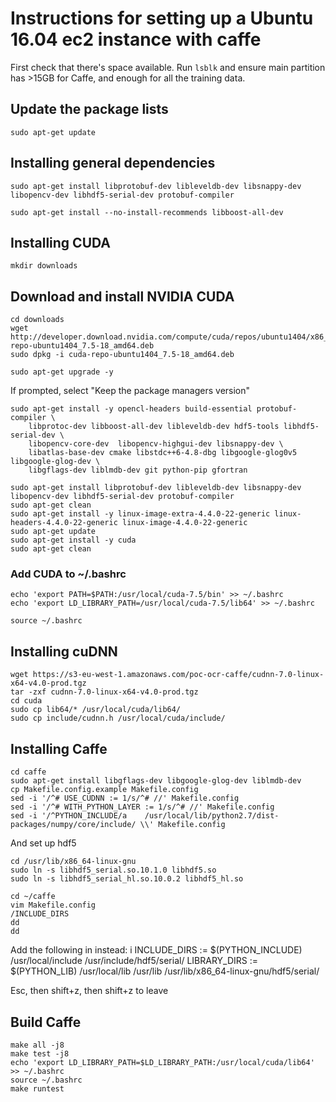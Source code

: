 # Instructions for setting up a Ubuntu 16.04 ec2 instance with caffe

First check that there's space available. Run `lsblk` and ensure main partition has >15GB for Caffe, and enough for all the training data.

## Update the package lists

    sudo apt-get update

## Installing general dependencies

    sudo apt-get install libprotobuf-dev libleveldb-dev libsnappy-dev libopencv-dev libhdf5-serial-dev protobuf-compiler

    sudo apt-get install --no-install-recommends libboost-all-dev

## Installing CUDA

    mkdir downloads

## Download and install NVIDIA CUDA
    
    cd downloads
    wget http://developer.download.nvidia.com/compute/cuda/repos/ubuntu1404/x86_64/cuda-repo-ubuntu1404_7.5-18_amd64.deb
    sudo dpkg -i cuda-repo-ubuntu1404_7.5-18_amd64.deb
    
    sudo apt-get upgrade -y

If prompted, select "Keep the package managers version"

    sudo apt-get install -y opencl-headers build-essential protobuf-compiler \
        libprotoc-dev libboost-all-dev libleveldb-dev hdf5-tools libhdf5-serial-dev \
        libopencv-core-dev  libopencv-highgui-dev libsnappy-dev \
        libatlas-base-dev cmake libstdc++6-4.8-dbg libgoogle-glog0v5 libgoogle-glog-dev \
        libgflags-dev liblmdb-dev git python-pip gfortran
    
    sudo apt-get install libprotobuf-dev libleveldb-dev libsnappy-dev libopencv-dev libhdf5-serial-dev protobuf-compiler
    sudo apt-get clean
    sudo apt-get install -y linux-image-extra-4.4.0-22-generic linux-headers-4.4.0-22-generic linux-image-4.4.0-22-generic
    sudo apt-get update
    sudo apt-get install -y cuda
    sudo apt-get clean

### Add CUDA to ~/.bashrc

    echo 'export PATH=$PATH:/usr/local/cuda-7.5/bin' >> ~/.bashrc 
    echo 'export LD_LIBRARY_PATH=/usr/local/cuda-7.5/lib64' >> ~/.bashrc 

    source ~/.bashrc

## Installing cuDNN

    wget https://s3-eu-west-1.amazonaws.com/poc-ocr-caffe/cudnn-7.0-linux-x64-v4.0-prod.tgz
    tar -zxf cudnn-7.0-linux-x64-v4.0-prod.tgz
    cd cuda
    sudo cp lib64/* /usr/local/cuda/lib64/
    sudo cp include/cudnn.h /usr/local/cuda/include/

## Installing Caffe

    cd caffe
    sudo apt-get install libgflags-dev libgoogle-glog-dev liblmdb-dev
    cp Makefile.config.example Makefile.config
    sed -i '/^# USE_CUDNN := 1/s/^# //' Makefile.config
    sed -i '/^# WITH_PYTHON_LAYER := 1/s/^# //' Makefile.config
    sed -i '/^PYTHON_INCLUDE/a    /usr/local/lib/python2.7/dist-packages/numpy/core/include/ \\' Makefile.config

And set up hdf5

    cd /usr/lib/x86_64-linux-gnu
    sudo ln -s libhdf5_serial.so.10.1.0 libhdf5.so
    sudo ln -s libhdf5_serial_hl.so.10.0.2 libhdf5_hl.so
    
    cd ~/caffe
    vim Makefile.config
    /INCLUDE_DIRS
    dd
    dd

Add the following in instead:
    i
    INCLUDE_DIRS := $(PYTHON_INCLUDE) /usr/local/include /usr/include/hdf5/serial/
    LIBRARY_DIRS := $(PYTHON_LIB) /usr/local/lib /usr/lib /usr/lib/x86_64-linux-gnu/hdf5/serial/
    
Esc, then shift+z, then shift+z to leave

## Build Caffe

    make all -j8
    make test -j8
    echo 'export LD_LIBRARY_PATH=$LD_LIBRARY_PATH:/usr/local/cuda/lib64' >> ~/.bashrc
    source ~/.bashrc
    make runtest

